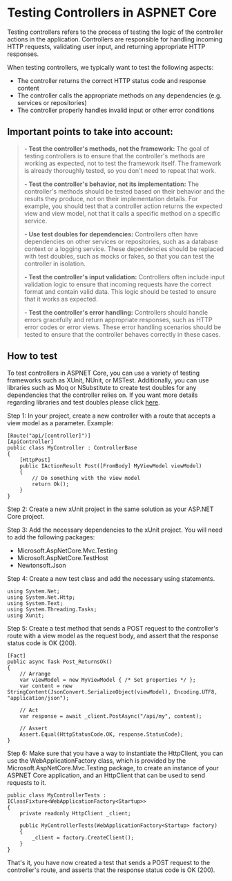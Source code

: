 # Testing Controllers in ASPNET Core

Testing controllers refers to the process of testing the logic of the controller actions in the application. Controllers are responsible for handling incoming HTTP requests, validating user input, and returning appropriate HTTP responses.

When testing controllers, we typically want to test the following aspects:

-   The controller returns the correct HTTP status code and response content
-   The controller calls the appropriate methods on any dependencies (e.g. services or repositories)
-   The controller properly handles invalid input or other error conditions

## Important points to take into account:

> **-   Test the controller's methods, not the framework:** 
> The goal of testing controllers is to ensure that the controller's methods are
> working as expected, not to test the framework itself. The framework
> is already thoroughly tested, so you don't need to repeat that work.
>  
> **- Test the controller's behavior, not its implementation:** 
> The controller's methods should be tested based on their behavior and the
> results they produce, not on their implementation details. For
> example, you should test that a controller action returns the expected
> view and view model, not that it calls a specific method on a specific
> service.
>     
> **-  Use test doubles for dependencies:** 
> Controllers often have dependencies on other services or repositories, 
> such as a database context or a logging service. 
> These dependencies should be replaced with test doubles, 
> such as mocks or fakes, so that you can test the controller in isolation.
>     
> **-   Test the controller's input validation:** 
> Controllers often include input validation logic to ensure that incoming 
> requests have the correct format and contain valid data. 
> This logic should be tested to ensure that it works as expected.
>     
> **-   Test the controller's error handling:** 
> Controllers should handle errors gracefully and return appropriate responses, such as HTTP error
> codes or error views. These error handling scenarios should be tested
> to ensure that the controller behaves correctly in these cases.

## How to test

To test controllers in ASPNET Core, you can use a variety of testing frameworks such as XUnit, NUnit, or MSTest. Additionally, you can use libraries such as Moq or NSubstitute to create test doubles for any dependencies that the controller relies on. If you want more details regarding libraries and test doubles please click [here](https://github.com/darlanhendgesrs/Articles/blob/main/TestsDoubles.md).

Step 1: In your project, create a new controller with a route that accepts a view model as a parameter. Example:

    [Route("api/[controller]")]
    [ApiController]
    public class MyController : ControllerBase
    {
        [HttpPost]
        public IActionResult Post([FromBody] MyViewModel viewModel)
        {
            // Do something with the view model
            return Ok();
        }
    }

Step 2: Create a new xUnit project in the same solution as your ASP.NET Core project.

Step 3: Add the necessary dependencies to the xUnit project. You will need to add the following packages:

-   Microsoft.AspNetCore.Mvc.Testing
-   Microsoft.AspNetCore.TestHost
-   Newtonsoft.Json

Step 4: Create a new test class and add the necessary using statements.

    using System.Net;
    using System.Net.Http;
    using System.Text;
    using System.Threading.Tasks;
    using Xunit;

Step 5: Create a test method that sends a POST request to the controller's route with a view model as the request body, and assert that the response status code is OK (200).

    [Fact]
    public async Task Post_ReturnsOk()
    {
        // Arrange
        var viewModel = new MyViewModel { /* Set properties */ };
        var content = new StringContent(JsonConvert.SerializeObject(viewModel), Encoding.UTF8, "application/json");
    
        // Act
        var response = await _client.PostAsync("/api/my", content);
    
        // Assert
        Assert.Equal(HttpStatusCode.OK, response.StatusCode);
    }

Step 6: Make sure that you have a way to instantiate the HttpClient, you can use the WebApplicationFactory class, which is provided by the Microsoft.AspNetCore.Mvc.Testing package, to create an instance of your ASPNET Core application, and an HttpClient that can be used to send requests to it.

    public class MyControllerTests : IClassFixture<WebApplicationFactory<Startup>>
    {
        private readonly HttpClient _client;
    
        public MyControllerTests(WebApplicationFactory<Startup> factory)
        {
            _client = factory.CreateClient();
        }
    }

That's it, you have now created a test that sends a POST request to the controller's route, and asserts that the response status code is OK (200). 
